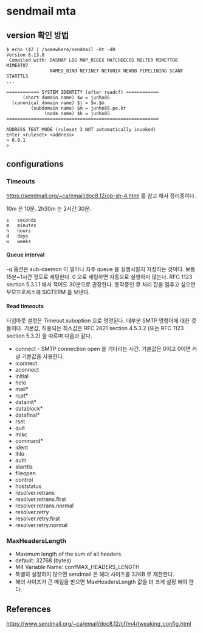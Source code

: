 # sendmail mta

## version 확인 방법
```
$ echo \$Z | /somewhere/sendmail -bt -d0
Version 8.13.8
 Compiled with: DNSMAP LOG MAP_REGEX MATCHGECOS MILTER MIME7TO8 MIME8TO7
                NAMED_BIND NETINET NETUNIX NEWDB PIPELINING SCANF STARTTLS
...

============ SYSTEM IDENTITY (after readcf) ============
      (short domain name) $w = junho85
  (canonical domain name) $j = $w.$m
         (subdomain name) $m = junho85.pe.kr
              (node name) $k = junho85
========================================================

ADDRESS TEST MODE (ruleset 3 NOT automatically invoked)
Enter <ruleset> <address>
> 8.9.1
>
```

## configurations

### Timeouts
https://sendmail.org/~ca/email/doc8.12/op-sh-4.html 를 참고 해서 정리중이다.

10m 은 10분. 2h30m 는 2시간 30분.
```
s	seconds
m	minutes
h	hours
d	days
w	weeks
```

#### Queue interval
-q 옵션은 sub-daemon 이 얼마나 자주 queue 를 실행시킬지 지정하는 것이다. 보통 15분~1시간 정도로 세팅한다. 0 으로 세팅하면 자동으로 실행하지 않는다. RFC 1123 section 5.3.1.1 에서 적어도 30분으로 권장한다. 동작중인 큐 처리 잡을 멈추고 싶으면 부모프로세스에 SIGTERM 을 보낸다.

#### Read timeouts
타임아웃 설정은 Timeout.suboption 으로 명명된다. 대부분 SMTP 명령어에 대한 것들이다. 기본값, 허용되는 최소값은 RFC 2821 section 4.5.3.2 (또는 RFC 1123 section 5.3.2) 을 따르며 다음과 같다.

* connect - SMTP connection open 을 기다리는 시간. 기본값은 0이고 0이면 커널 기본값을 사용한다.
* iconnect
* aconnect
* initial
* helo
* mail*
* rcpt*
* datainit*
* datablock*
* datafinal*
* rset
* quit
* misc
* command*
* ident
* lhlo
* auth
* starttls
* fileopen
* control
* hoststatus
* resolver.retrans
* resolver.retrans.first
* resolver.retrans.normal
* resolver.retry
* resolver.retry.first
* resolver.retry.normal

### MaxHeadersLength
* Maximum length of the sum of all headers.
* default: 32768 (bytes)
* M4 Variable Name: confMAX_HEADERS_LENGTH
* 특별히 설정하지 않으면 sendmail 은 헤더 사이즈를 32KB 로 제한한다.
* 헤더 사이즈가 큰 메일을 받으면 MaxHeadersLength 값을 더 크게 설정 해야 한다.

## References
https://www.sendmail.org/~ca/email/doc8.12/cf/m4/tweaking_config.html